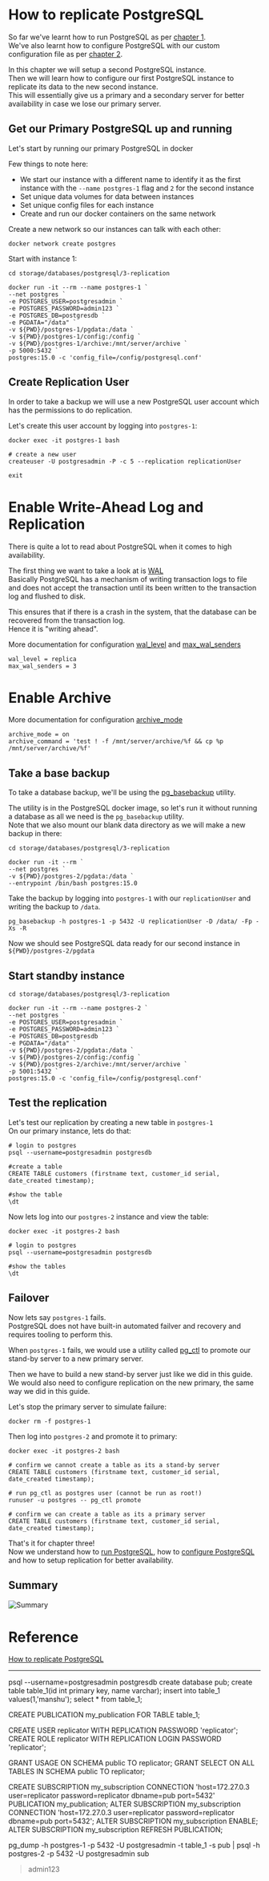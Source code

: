 # How to replicate PostgreSQL

So far we've learnt how to run PostgreSQL as per [chapter 1](../1-introduction/README.md). </br>
We've also learnt how to configure PostgreSQL with our custom configuration file as per [chapter 2](../2-configuration/README.md). </br>

In this chapter we will setup a second PostgreSQL instance. </br>
Then we will learn how to configure our first PostgreSQL instance to replicate its data to the new second instance. </br>
This will essentially give us a primary and a secondary server for better availability in case we lose our primary server. </br>

## Get our Primary PostgreSQL up and running

Let's start by running our primary PostgreSQL in docker </br>

Few things to note here: </br>
* We start our instance with a different name to identify it as the first instance with the `--name postgres-1` flag and `2` for the second instance
* Set unique data volumes for data between instances
* Set unique config files for each instance
* Create and run our docker containers on the same network 

Create a new network so our instances can talk with each other:

```
docker network create postgres
```

Start with instance 1: 

```
cd storage/databases/postgresql/3-replication

docker run -it --rm --name postgres-1 `
--net postgres `
-e POSTGRES_USER=postgresadmin `
-e POSTGRES_PASSWORD=admin123 `
-e POSTGRES_DB=postgresdb `
-e PGDATA="/data" `
-v ${PWD}/postgres-1/pgdata:/data `
-v ${PWD}/postgres-1/config:/config `
-v ${PWD}/postgres-1/archive:/mnt/server/archive `
-p 5000:5432 `
postgres:15.0 -c 'config_file=/config/postgresql.conf'
```

## Create Replication User

In order to take a backup we will use a new PostgreSQL user account which has the permissions to do replication. </br>

Let's create this user account by logging into `postgres-1`:

```
docker exec -it postgres-1 bash

# create a new user
createuser -U postgresadmin -P -c 5 --replication replicationUser

exit
```

# Enable Write-Ahead Log and Replication

There is quite a lot to read about PostgreSQL when it comes to high availability. </br>

The first thing we want to take a look at is [WAL](https://www.postgresql.org/docs/current/wal-intro.html) </br>
Basically PostgreSQL has a mechanism of writing transaction logs to file and does not accept the transaction until its been written to the transaction log and flushed to disk. </br>

This ensures that if there is a crash in the system, that the database can be recovered from the transaction log. </br>
Hence it is "writing ahead". </br>

More documentation for configuration [wal_level](https://www.postgresql.org/docs/current/runtime-config-wal.html) and [max_wal_senders](https://www.postgresql.org/docs/current/runtime-config-replication.html)
```
wal_level = replica
max_wal_senders = 3
```

# Enable Archive

More documentation for configuration [archive_mode](https://www.postgresql.org/docs/current/runtime-config-wal.html#GUC-ARCHIVE-MODE)

```
archive_mode = on
archive_command = 'test ! -f /mnt/server/archive/%f && cp %p /mnt/server/archive/%f'

```

## Take a base backup

To take a database backup, we'll be using the [pg_basebackup](https://www.postgresql.org/docs/current/app-pgbasebackup.html) utility. </br>

The utility is in the PostgreSQL docker image, so let's run it without running a database as all we need is the `pg_basebackup` utility. <br/>
Note that we also mount our blank data directory as we will make a new backup in there: 

```
cd storage/databases/postgresql/3-replication

docker run -it --rm `
--net postgres `
-v ${PWD}/postgres-2/pgdata:/data `
--entrypoint /bin/bash postgres:15.0
```

Take the backup by logging into `postgres-1` with our `replicationUser` and writing the backup to `/data`.

```
pg_basebackup -h postgres-1 -p 5432 -U replicationUser -D /data/ -Fp -Xs -R
```

Now we should see PostgreSQL data ready for our second instance in `${PWD}/postgres-2/pgdata`

## Start standby instance

```
cd storage/databases/postgresql/3-replication

docker run -it --rm --name postgres-2 `
--net postgres `
-e POSTGRES_USER=postgresadmin `
-e POSTGRES_PASSWORD=admin123 `
-e POSTGRES_DB=postgresdb `
-e PGDATA="/data" `
-v ${PWD}/postgres-2/pgdata:/data `
-v ${PWD}/postgres-2/config:/config `
-v ${PWD}/postgres-2/archive:/mnt/server/archive `
-p 5001:5432 `
postgres:15.0 -c 'config_file=/config/postgresql.conf'
```

## Test the replication

Let's test our replication by creating a new table in `postgres-1` </br>
On our primary instance, lets do that:

```
# login to postgres
psql --username=postgresadmin postgresdb

#create a table
CREATE TABLE customers (firstname text, customer_id serial, date_created timestamp);

#show the table
\dt
```

Now lets log into our `postgres-2` instance and view the table:

```
docker exec -it postgres-2 bash

# login to postgres
psql --username=postgresadmin postgresdb

#show the tables
\dt
```

## Failover 

Now lets say `postgres-1` fails. </br>
PostgreSQL does not have built-in automated failver and recovery and requires tooling to perform this. </br>

When `postgres-1` fails, we would use a utility called [pg_ctl](https://www.postgresql.org/docs/current/app-pg-ctl.html) to promote our stand-by server to a new primary server. </br>

Then we have to build a new stand-by server just like we did in this guide. </br>
We would also need to configure replication on the new primary, the same way we did in this guide. </br>

Let's stop the primary server to simulate failure:

```
docker rm -f postgres-1
```

Then log into `postgres-2` and promote it to primary:
```
docker exec -it postgres-2 bash

# confirm we cannot create a table as its a stand-by server
CREATE TABLE customers (firstname text, customer_id serial, date_created timestamp);

# run pg_ctl as postgres user (cannot be run as root!)
runuser -u postgres -- pg_ctl promote

# confirm we can create a table as its a primary server
CREATE TABLE customers (firstname text, customer_id serial, date_created timestamp);
```

That's it for chapter three! </br>
Now we understand how to [run PostgreSQL](../1-introduction/README.md), how to [configure PostgreSQL](../2-configuration/README.md) and how to setup replication for better availability.

## Summary


<img src="./summary.png" alt="Summary">


# Reference
[How to replicate PostgreSQL](https://github.com/marcel-dempers/docker-development-youtube-series/blob/master/storage/databases/postgresql/3-replication/README.md)


-------------------------------------------------
psql --username=postgresadmin postgresdb
create database pub;
create table table_1(id int primary key, name varchar);
insert into table_1 values(1,'manshu');
select * from table_1;



CREATE PUBLICATION my_publication FOR TABLE table_1;


CREATE USER replicator WITH REPLICATION PASSWORD 'replicator';
CREATE ROLE replicator WITH REPLICATION LOGIN PASSWORD 'replicator';

GRANT USAGE ON SCHEMA public TO replicator;
GRANT SELECT ON ALL TABLES IN SCHEMA public TO replicator;

CREATE SUBSCRIPTION my_subscription CONNECTION 'host=172.27.0.3 user=replicator password=replicator dbname=pub port=5432' PUBLICATION my_publication;
ALTER SUBSCRIPTION my_subscription CONNECTION 'host=172.27.0.3 user=replicator password=replicator dbname=pub port=5432';
ALTER SUBSCRIPTION my_subscription ENABLE;
ALTER SUBSCRIPTION my_subscription REFRESH PUBLICATION;



pg_dump -h postgres-1 -p 5432 -U postgresadmin -t table_1 -s pub | psql -h postgres-2 -p 5432 -U postgresadmin sub
> admin123